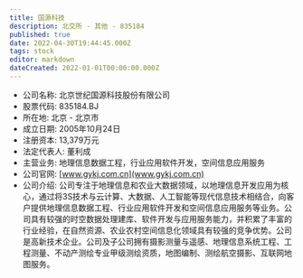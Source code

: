 ```yaml
---
title: 国源科技
description: 北交所 - 其他 - 835184
published: true
date: 2022-04-30T19:44:45.000Z
tags: stock
editor: markdown
dateCreated: 2022-01-01T00:00:00.000Z
---
```


- 公司名称: 北京世纪国源科技股份有限公司
- 股票代码: 835184.BJ
- 所在地: 北京 - 北京市
- 成立日期: 2005年10月24日
- 注册资本: 13,379万元
- 法定代表人: 董利成
- 主营业务: 地理信息数据工程，行业应用软件开发，空间信息应用服务
- 公司官网: [www.gykj.com.cn](www.gykj.com.cn)
- 公司介绍: 公司专注于地理信息和农业大数据领域，以地理信息开发应用为核心，通过将3S技术与云计算、大数据、人工智能等现代信息技术相结合，向客户提供地理信息数据工程、行业应用软件开发和空间信息应用服务等业务。公司具有较强的时空数据处理建库、软件开发与应用服务能力，并积累了丰富的行业经验，在自然资源、农业农村空间信息化领域具有较强的竞争优势。公司是高新技术企业。公司及子公司拥有摄影测量与遥感、地理信息系统工程、工程测量、不动产测绘专业甲级测绘资质，地图编制、测绘航空摄影、互联网地图服务。


